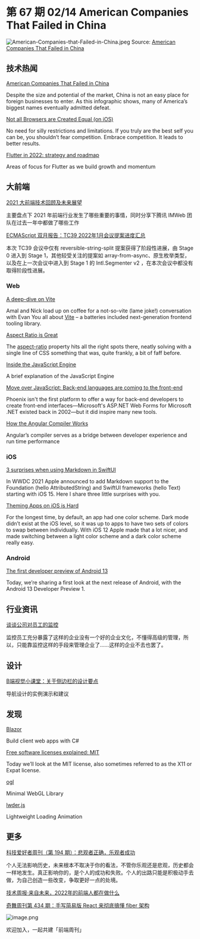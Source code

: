 # 第 67 期 02/14 American Companies That Failed in China
![American-Companies-that-Failed-in-China.jpeg](https://cdn.nlark.com/yuque/0/2022/jpeg/85771/1644755491774-5f72dd31-0da2-4938-828a-68e10caff7ff.jpeg#clientId=u72a38dc5-6025-4&crop=0&crop=0&crop=1&crop=1&from=ui&height=922&id=ufdc1ef17&margin=%5Bobject%20Object%5D&name=American-Companies-that-Failed-in-China.jpeg&originHeight=1844&originWidth=1200&originalType=binary&ratio=1&rotation=0&showTitle=false&size=1273547&status=done&taskId=ua6d4530b-ea3a-4fde-9a61-1e056f56b01&title=&width=600)
Source: [American Companies That Failed in China](https://www.visualcapitalist.com/american-companies-that-failed-in-china/)
## 技术热闻
[American Companies That Failed in China](https://www.visualcapitalist.com/american-companies-that-failed-in-china/)

Despite the size and potential of the market, China is not an easy place for foreign businesses to enter. As this infographic shows, many of America’s biggest names eventually admitted defeat.

[Not all Browsers are Created Equal (on iOS)](https://www.bram.us/2022/02/11/not-all-browsers-are-created-equal-on-ios/)

No need for silly restrictions and limitations. If you truly are the best self you can be, you shouldn’t fear competition. Embrace competition. It leads to better results.

[Flutter in 2022: strategy and roadmap](https://medium.com/flutter/flutter-in-2022-strategy-and-roadmap-8c5eaf7c4275)

Areas of focus for Flutter as we build growth and momentum

## 大前端
[2021 大前端技术回顾及未来展望](https://mp.weixin.qq.com/s/HfZDrrqDNUVpnU-aegKxcg)

主要盘点下 2021 年前端行业发生了哪些重要的事情，同时分享下腾讯 IMWeb 团队在过去一年中都做了哪些工作

[ECMAScript 双月报告：TC39 2022年1月会议提案进度汇总](https://mp.weixin.qq.com/s/Rk6H0VfCTO48hrd82sM3Pg)

本次 TC39 会议中仅有 reversible-string-split 提案获得了阶段性进展，由 Stage 0 进入到 Stage 1，其他较受关注的提案如 array-from-async、原生枚举类型，以及在上一次会议中进入到 Stage 1 的 Intl.Segmenter v2 ，在本次会议中都没有取得阶段性进展。

### Web
[A deep-dive on Vite](https://changelog.com/jsparty/212)

Amal and Nick load up on coffee for a not-so-vite (lame joke!) conversation with Evan You all about [Vite](https://vitejs.dev/) – a batteries included next-generation frontend tooling library.

[Aspect Ratio is Great](https://css-irl.info/aspect-ratio-is-great/)

The [aspect-ratio](https://developer.mozilla.org/en-US/docs/Web/CSS/aspect-ratio) property hits all the right spots there, neatly solving with a single line of CSS something that was, quite frankly, a bit of faff before.

[Inside the JavaScript Engine](https://blog.devgenius.io/inside-the-javascript-engine-bb7b9f26e84b)

A brief explanation of the JavaScript Engine

[Move over JavaScript: Back-end languages are coming to the front-end](https://github.com/readme/featured/server-side-languages-for-front-end)

Phoenix isn't the first platform to offer a way for back-end developers to create front-end interfaces—Microsoft's ASP.NET Web Forms for Microsoft .NET existed back in 2002—but it did inspire many new tools.

[How the Angular Compiler Works](https://blog.angular.io/how-the-angular-compiler-works-42111f9d2549)

Angular’s compiler serves as a bridge between developer experience and run time performance

### iOS
[3 surprises when using Markdown in SwiftUI](https://blog.eidinger.info/3-surprises-when-using-markdown-in-swiftui)

In WWDC 2021 Apple announced to add Markdown support to the Foundation (hello AttributedString) and SwiftUI frameworks (hello Text) starting with iOS 15. Here I share three little surprises with you.

[Theming Apps on iOS is Hard](https://christianselig.com/2022/02/difficulty-theming-ios/)

For the longest time, by default, an app had one color scheme. Dark mode didn’t exist at the iOS level, so it was up to apps to have two sets of colors to swap between individually. With iOS 12 Apple made that a lot nicer, and made switching between a light color scheme and a dark color scheme really easy.

### Android
[The first developer preview of Android 13](https://android-developers.googleblog.com/2022/02/first-preview-android-13.html)

Today, we’re sharing a first look at the next release of Android, with the Android 13 Developer Preview 1.

## 行业资讯
[谈谈公司对员工的监控](https://coolshell.cn/articles/22157.html)

监控员工充分暴露了这样的企业没有一个好的企业文化，不懂得高级的管理，所以，只能靠监控这样的手段来管理企业了……这样的企业不去也罢了。

## 设计
[B端视觉小课堂：关于侧边栏的设计要点](https://mp.weixin.qq.com/s/uP811H4ijQaruFXYX1pbWg)

导航设计的实例演示和建议

## 发现
[Blazor](https://dotnet.microsoft.com/en-us/apps/aspnet/web-apps/blazor)

Build client web apps with C#

[Free software licenses explained: MIT](https://drewdevault.com/2022/02/07/Free-software-licenses-MIT.html)

Today we’ll look at the MIT license, also sometimes referred to as the X11 or Expat license.

[ogl](https://github.com/oframe/ogl)

Minimal WebGL Library

[lwder.js](https://bmsvieira.github.io/lwder.js/demo/index.html)

Lightweight Loading Animation

## 更多
[科技爱好者周刊（第 194 期）：悲观者正确，乐观者成功](http://www.ruanyifeng.com/blog/2022/02/weekly-issue-194.html)

个人无法影响历史，未来根本不取决于你的看法，不管你乐观还是悲观，历史都会一样地发生。真正影响你的，是个人的成功和失败。个人的出路只能是积极动手去做，为自己创造一些改变，争取更好一点的处境。

[技术周报·来自未来，2022年的前端人都在做什么](https://mp.weixin.qq.com/s/pk0PGlxfPe09q9n6E3MCiA)


[奇舞周刊第 434 期：手写简易版 React 来彻底搞懂 fiber 架构](https://mp.weixin.qq.com/s/iTuAAsBdzDKtGEDUXNF-jQ)

![image.png](https://cdn.nlark.com/yuque/0/2020/png/85771/1605930034828-7fc81343-651f-4a15-8465-eebe5a23cf61.png#crop=0&crop=0&crop=1&crop=1&height=31&id=C5Hpa&margin=%5Bobject%20Object%5D&name=image.png&originHeight=90&originWidth=2186&originalType=binary&ratio=1&rotation=0&showTitle=false&size=14325&status=done&style=none&title=&width=746)


欢迎加入，一起共建「前端周刊」
